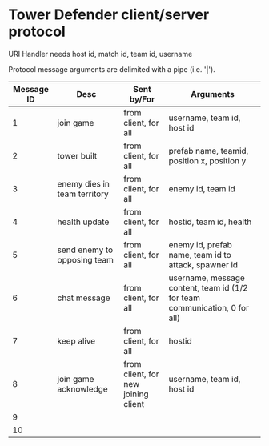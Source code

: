 # Tower Defender client/server protocol #

URI Handler needs host id, match id, team id, username

Protocol message arguments are delimited with a pipe (i.e. '|').

| Message ID| Desc 		| Sent by/For	| Arguments | 
| --------- | ----------------- | ------------- | --------- |
| 1	    | join game	| from client, for all | username, team id, host id |
| 2	    | tower built 	| from client, for all | prefab name, teamid, position x, position y |
| 3	    | enemy dies in team territory | from client, for all | enemy id, team id |
| 4	    | health update | from client, for all | hostid, team id, health |
| 5	    | send enemy to opposing team | from client, for all | enemy id, prefab name, team id to attack, spawner id |
| 6	    | chat message | from client, for all | username, message content, team id (1/2 for team communication, 0 for all) |
| 7	    | keep alive | from client, for all | hostid |
| 8	    | join game acknowledge | from client, for new joining client | username, team id, host id |
| 9	    | | | |
| 10	    | | | |
